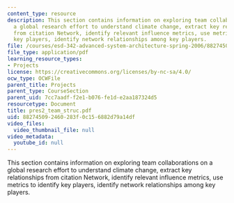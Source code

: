 ```yaml
---
content_type: resource
description: This section contains information on exploring team collaborations on
  a global research effort to understand climate change, extract key relationships
  from citation Network, identify relevant influence metrics, use metrics to identify
  key players, identify network relationships among key players.
file: /courses/esd-342-advanced-system-architecture-spring-2006/882745092460283f0c156882d79a14df_pres2_team_struc.pdf
file_type: application/pdf
learning_resource_types:
- Projects
license: https://creativecommons.org/licenses/by-nc-sa/4.0/
ocw_type: OCWFile
parent_title: Projects
parent_type: CourseSection
parent_uid: 7cc7aadf-f2e1-b076-fe1d-e2aa187324d5
resourcetype: Document
title: pres2_team_struc.pdf
uid: 88274509-2460-283f-0c15-6882d79a14df
video_files:
  video_thumbnail_file: null
video_metadata:
  youtube_id: null
---
```

This section contains information on exploring team collaborations on a global research effort to understand climate change, extract key relationships from citation Network, identify relevant influence metrics, use metrics to identify key players, identify network relationships among key players.